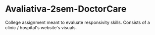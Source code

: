 ﻿# Avaliativa-2sem-DoctorCare
College assignment meant to evaluate responsivity skills. Consists of a clinic / hospital's website's visuals.  
